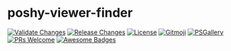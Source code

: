 # poshy-viewer-finder

[![Validate Changes](https://github.com/pwshrc/poshy-viewer-finder/actions/workflows/validate.yml/badge.svg)](https://github.com/pwshrc/poshy-viewer-finder/actions/workflows/validate.yml)
[![Release Changes](https://github.com/pwshrc/poshy-viewer-finder/actions/workflows/release.yml/badge.svg)](https://github.com/pwshrc/poshy-viewer-finder/actions/workflows/release.yml)
[![License](https://img.shields.io/github/license/pwshrc/poshy-viewer-finder)](./LICENSE.txt)
[![Gitmoji](https://img.shields.io/badge/gitmoji-%20😜%20😍-FFDD67.svg?style=flat-square)](https://gitmoji.carloscuesta.me/)
[![PSGallery](https://img.shields.io/powershellgallery/dt/poshy-viewer-finder.svg)](https://www.powershellgallery.com/packages/poshy-viewer-finder)
[![PRs Welcome](https://img.shields.io/badge/PRs-welcome-brightgreen.svg?style=flat-square)](http://makeapullrequest.com)
[![Awesome Badges](https://img.shields.io/badge/badges-awesome-green.svg)](https://github.com/Naereen/badges)



